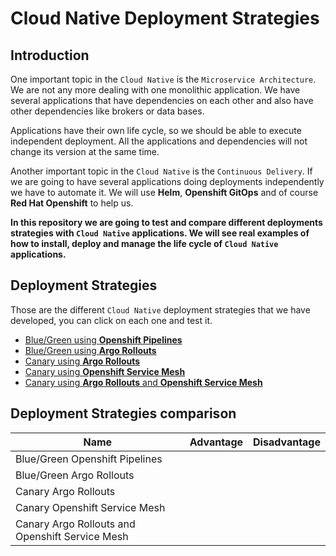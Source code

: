 # Cloud Native Deployment Strategies

## Introduction
 
One important topic in the `Cloud Native` is the `Microservice Architecture`. We are not any more dealing with one monolithic application. We have several applications that have dependencies on each other and also have other dependencies like brokers or data bases.
 
Applications have their own life cycle, so we should be able to execute independent deployment. All the applications and dependencies will not change its version at the same time.
 
Another important topic in the `Cloud Native` is the `Continuous Delivery`. If we are going to have several applications doing deployments independently we have to automate it. We will use **Helm**, **Openshift GitOps** and of course **Red Hat Openshift** to help us.
 
**In this repository we are going to test and compare different deployments strategies with `Cloud Native` applications. We will see real examples of how to install, deploy and manage the life cycle of `Cloud Native` applications.**
 
## Deployment Strategies

Those are the different `Cloud Native` deployment strategies that we have developed, you can click on each one and test it.

- [Blue/Green using **Openshift Pipelines**](/blue-green-pipeline)
- [Blue/Green using **Argo Rollouts**](/blue-green-argo-rollouts)
- [Canary using **Argo Rollouts**](/canary-argo-rollouts)
- [Canary using **Openshift Service Mesh**](/canary-service-mesh)
- [Canary using **Argo Rollouts** and **Openshift Service Mesh**](/canary-rollouts-service-mesh)

## Deployment Strategies comparison

| Name                                            | Advantage | Disadvantage |
| ----------------------------------------------- | --------- | ------------ |
| Blue/Green Openshift Pipelines                  |           |              |
| Blue/Green Argo Rollouts                        |           |              |
| Canary Argo Rollouts                            |           |              |
| Canary Openshift Service Mesh                   |           |              |
| Canary Argo Rollouts and Openshift Service Mesh |           |              |



